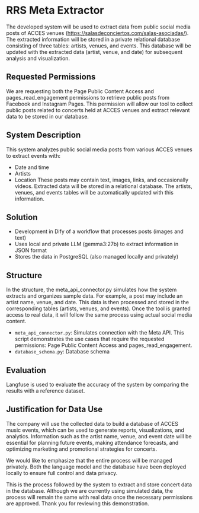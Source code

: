 # RRS Meta Extractor
The developed system will be used to extract data from public social media posts of ACCES venues (https://salasdeconciertos.com/salas-asociadas/). 
The extracted information will be stored in a private relational database consisting of three tables: artists, venues, and events. 
This database will be updated with the extracted data (artist, venue, and date) for subsequent analysis and visualization.

## Requested Permissions
We are requesting both the Page Public Content Access and pages_read_engagement permissions to retrieve public posts from Facebook and Instagram Pages. This permission will allow our tool to collect public posts related to concerts held at ACCES venues and extract relevant data to be stored in our database.

## System Description

This system analyzes public social media posts from various ACCES venues to extract events with:
- Date and time
- Artists
- Location
These posts may contain text, images, links, and occasionally videos. Extracted data will be stored in a relational database. The artists, venues, and events tables will be automatically updated with this information.

## Solution

- Development in Dify of a workflow that processes posts (images and text)
- Uses local and private LLM (gemma3:27b) to extract information in JSON format
- Stores the data in PostgreSQL (also managed locally and privately)

## Structure

In the structure, the meta_api_connector.py simulates how the system extracts and organizes sample data. For example, a post may include an artist name, venue, and date. This data is then processed and stored in the corresponding tables (artists, venues, and events). Once the tool is granted access to real data, it will follow the same process using actual social media content.

- `meta_api_connector.py`: Simulates connection with the Meta API. This script demonstrates the use cases that require the requested permissions: Page Public Content Access and pages_read_engagement.
- `database_schema.py`: Database schema

## Evaluation

Langfuse is used to evaluate the accuracy of the system by comparing the results with a reference dataset.

## Justification for Data Use
The company will use the collected data to build a database of ACCES music events, which can be used to generate reports, visualizations, and analytics. Information such as the artist name, venue, and event date will be essential for planning future events, making attendance forecasts, and optimizing marketing and promotional strategies for concerts.

We would like to emphasize that the entire process will be managed privately. Both the language model and the database have been deployed locally to ensure full control and data privacy.

This is the process followed by the system to extract and store concert data in the database. Although we are currently using simulated data, the process will remain the same with real data once the necessary permissions are approved. Thank you for reviewing this demonstration.
##
